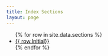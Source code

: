 ```yaml
---
title: Index Sections
layout: page
---
```


<ul>
{% for row in site.data.sections %}
	<li><a href="{{ row.Initial}}.html">{{ row.Initial}}</a></li>
{% endfor %}
</ul>